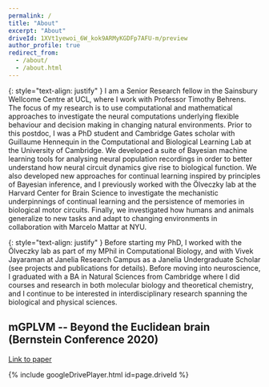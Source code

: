 ```yaml
---
permalink: /
title: "About"
excerpt: "About"
driveId: 1XVt1yewoi_6W_kok9ARMyKGDFp7AFU-m/preview
author_profile: true
redirect_from:
  - /about/
  - /about.html
---
```


{: style="text-align: justify" }
I am a Senior Research fellow in the Sainsbury Wellcome Centre at UCL, where I work with Professor Timothy Behrens.
The focus of my research is to use computational and mathematical approaches to investigate the neural computations underlying flexible behaviour and decision making in changing natural environments.
Prior to this postdoc, I was a PhD student and Cambridge Gates scholar with Guillaume Hennequin in the Computational and Biological Learning Lab at the University of Cambridge.
We developed a suite of Bayesian machine learning tools for analysing neural population recordings in order to better understand how neural circuit dynamics give rise to biological function.
We also developed new approaches for continual learning inspired by principles of Bayesian inference, and I previously worked with the Ölveczky lab at the Harvard Center for Brain Science to investigate the mechanistic underpinnings of continual learning and the persistence of memories in biological motor circuits.
Finally, we investigated how humans and animals generalize to new tasks and adapt to changing environments in collaboration with Marcelo Mattar at NYU.

{: style="text-align: justify" }
Before starting my PhD, I worked with the Ölveczky lab as part of my MPhil in Computational Biology, and with Vivek Jayaraman at Janelia Research Campus as a Janelia Undergraduate Scholar (see projects and publications for details).
Before moving into neuroscience, I graduated with a BA in Natural Sciences from Cambridge where I did courses and research in both molecular biology and theoretical chemistry, and I continue to be interested in interdisciplinary research spanning the biological and physical sciences.

## mGPLVM -- Beyond the Euclidean brain (Bernstein Conference 2020)

<a class="cv" href="https://proceedings.neurips.cc/paper/2020/hash/fedc604da8b0f9af74b6cfc0fab2163c-Abstract.html">Link to paper</a>

{% include googleDrivePlayer.html id=page.driveId %}
